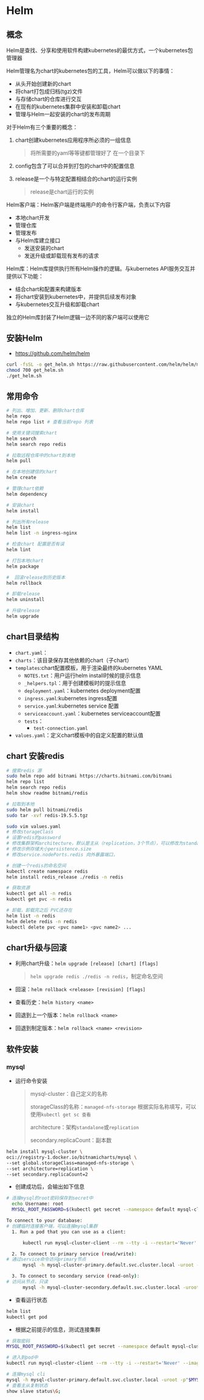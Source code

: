 # Helm

## 概念

Helm是查找、分享和使用软件构建kubernetes的最优方式，一个kubernetes包管理器

Helm管理名为chart的kubernetes包的工具，Helm可以做以下的事情：

- 从头开始创建新的chart
- 将chart打包成归档(tgz)文件
- 与存储chart的仓库进行交互
- 在现有的kubernetes集群中安装和卸载chart
- 管理与Helm一起安装的chart的发布周期

对于Helm有三个重要的概念：

1. chart创建kubernetes应用程序所必须的一组信息

   > 将所需要的yaml等等键都管理好了 在一个目录下

2. config包含了可以合并到打包的chart中的配置信息

3. release是一个与特定配置相结合的chart的运行实例

   > release是chart运行的实例



Helm客户端：Helm客户端是终端用户的命令行客户端，负责以下内容

- 本地chart开发
- 管理仓库
- 管理发布
- 与Helm库建立接口
  - 发送安装的chart
  - 发送升级或卸载现有发布的请求

Helm库：Helm库提供执行所有Helm操作的逻辑。与kubernetes API服务交互并提供以下功能：

- 结合chart和配置来构建版本
- 将chart安装到kubernetes中，并提供后续发布对象
- 与kubernetes交互升级和卸载chart

独立的Helm库封装了Helm逻辑一边不同的客户端可以使用它

## 安装Helm

- https://github.com/helm/helm

```bash
curl -fsSL -o get_helm.sh https://raw.githubusercontent.com/helm/helm/main/scripts/get-helm-3
chmod 700 get_helm.sh
./get_helm.sh
```

## 常用命令

```bash
# 列出、增加、更新、删除chart仓库
helm repo 
helm repo list # 查看当前repo 列表

# 使用关键词搜索chart
helm search
helm search repo redis

# 拉取远程仓库中的chart到本地
helm pull

# 在本地创建信的chart
helm create

# 管理chart依赖
helm dependency

# 安装chart
helm install

# 列出所有release
helm list
helm list -n ingress-nginx

# 检查chart 配置是否有误
helm lint

# 打包本地chart
helm package

#  回滚release到历史版本
helm rollback

# 卸载release
helm uninstall

# 升级release
helm upgrade
```

## chart目录结构

- `chart.yaml`：
- `charts`：该目录保存其他依赖的chart（子chart）
- `templates`:chart配置模板，用于渲染最终的kubernetes YAML
  - `NOTES.txt`：用户运行helm install时候的提示信息
  - `_helpers.tpl`：用于创建模板时的提示信息
  - `deployment.yaml`：kubernetes deployment配置
  - `ingress.yaml`:kubernetes ingress配置
  - `service.yaml`:kubernetes service 配置
  - `serviceaccount.yaml`：kubernetes serviceaccount配置
  - `tests`：
    - `test-connection.yaml`
- `values.yaml`：定义chart模板中的自定义配置的默认值

## chart 安装redis

```bash
# 搜索redis 源
sudo helm repo add bitnami https://charts.bitnami.com/bitnami
helm repo list
helm search repo redis
helm show readme bitnami/redis

# 拉取到本地
sudo helm pull bitnami/redis
sudo tar -xvf redis-19.5.5.tgz

sudo vim values.yaml
# 修改storageClass
# 设置redis的password
# 修改集群架构architecture，默认是主从（replication，3个节点），可以修改为standalone单击模式
# 修改示例存储大小persistence.size
# 修改service.nodePorts.redis 向外暴露端口，

# 创建一个redis的命名空间
kubectl create namespace redis
helm install redis_release ./redis -n redis

# 获取资源
kubectl get all -n redis
kubectl get pvc -n redis

# 卸载，卸载完之后 PVC还存在
helm list -n redis
helm delete redis -n redis
kubectl delete pvc <pvc name1> <pvc name2> ...
```

## chart升级与回滚

- 利用chart升级：`helm upgrade [release] [chart] [flags]`

  > `helm upgrade redis ./redis -n redis`，制定命名空间 

- 回滚：`helm rollback <release> [revision] [flags]`

- 查看历史：`helm history <name>`

- 回退到上一个版本：`helm rollback <name>`

- 回退到制定版本：`helm rollback <name> <revision>`

##  软件安装

### mysql

- 运行命令安装

  > mysql-cluster：自己定义的名称
  >
  > storageClass的名称：`managed-nfs-storage` 根据实际名称填写，可以使用`kubectl get sc 查看`
  >
  > architecture：架构`standalone`或`replication`
  >
  > secondary.replicaCount：副本数
  >
  > 

```bash
helm install mysql-cluster \
oci://registry-1.docker.io/bitnamicharts/mysql \
--set global.storageClass=managed-nfs-storage \
--set architecture=replication \
--set secondary.replicaCount=2
```

- 创建成功后，会输出如下信息

```bash
# 连接mysql的root密码保存到secret中
  echo Username: root
  MYSQL_ROOT_PASSWORD=$(kubectl get secret --namespace default mysql-cluster -o jsonpath="{.data.mysql-root-password}" | base64 -d)

To connect to your database:
# 创建临时连接客户端，可以连接mysql集群
  1. Run a pod that you can use as a client:

      kubectl run mysql-cluster-client --rm --tty -i --restart='Never' --image  docker.io/bitnami/mysql:8.4.1-debian-12-r3 --namespace default --env MYSQL_ROOT_PASSWORD=$MYSQL_ROOT_PASSWORD --command -- bash

  2. To connect to primary service (read/write):
# 通过service命令访问primary节点
      mysql -h mysql-cluster-primary.default.svc.cluster.local -uroot -p"$MYSQL_ROOT_PASSWORD"

  3. To connect to secondary service (read-only):
# 访问从节点，只读
      mysql -h mysql-cluster-secondary.default.svc.cluster.local -uroot -p"$MYSQL_ROOT_PASSWORD"
```

- 查看运行状态

```bash
helm list
kubectl get pod
```

- 根据之前提示的信息，测试连接集群

```bash
# 获取密码
MYSQL_ROOT_PASSWORD=$(kubectl get secret --namespace default mysql-cluster -o jsonpath="{.data.mysql-root-password}" | base64 -d)

# 进入到pod中
kubectl run mysql-cluster-client --rm --tty -i --restart='Never' --image  docker.io/bitnami/mysql:8.4.1-debian-12-r3 --namespace default --env MYSQL_ROOT_PASSWORD=$MYSQL_ROOT_PASSWORD --command -- bash

# 连接mysql cli
mysql -h mysql-cluster-primary.default.svc.cluster.local -uroot -p"$MYSQL_ROOT_PASSWORD"
# 查看主从复制状态
show slave status\G;
```

